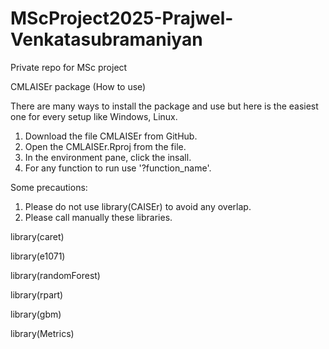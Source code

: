 # MScProject2025-Prajwel-Venkatasubramaniyan
Private repo for MSc project

CMLAISEr package (How to use)

There are many ways to install the package and use but here is the easiest one for every setup like Windows, Linux.

1. Download the file CMLAISEr from GitHub.
2. Open the CMLAISEr.Rproj from the file.
3. In the environment pane, click the insall.
4. For any function to run use '?function_name'.

Some precautions:
1. Please do not use library(CAISEr) to avoid any overlap.
2. Please call manually these libraries.
   
library(caret)

library(e1071)

library(randomForest)

library(rpart)

library(gbm)

library(Metrics)

